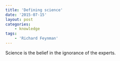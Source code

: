 ```yaml
---
title: 'Defining science'
date: '2015-07-15'
layout: post
categories:
    - knowledge
tags:
    - 'Richard Feynman'
---
```


Science is the belief in the ignorance of the experts.